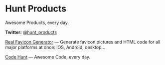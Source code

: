 # Hunt Products
Awesome Products, every day.

**Twitter:** [@hunt_products](https://twitter.com/hunt_products)

[Real Favicon Generator](http://realfavicongenerator.net/) — Generate favicon pictures and HTML code for all major platforms at once: iOS, Android, desktop…

[Code Hunt](http://codehunt.io/) — Awesome Code, every day.
